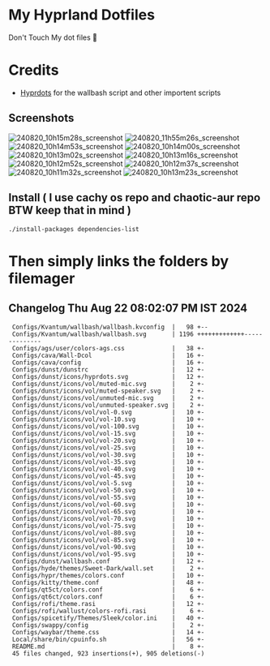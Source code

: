 # My Hyprland Dotfiles
  Don't Touch My dot files 🙂
 

# Credits
- [Hyprdots](https://github.com/prasanthrangan/hyprdots) for the wallbash script and other importent scripts

## Screenshots
![240820_10h15m28s_screenshot](https://github.com/user-attachments/assets/8aaad8cb-e78d-4759-a6ea-915c0e37c3b5)
![240820_11h55m26s_screenshot](https://github.com/user-attachments/assets/ae43e6e7-add8-498c-b259-99ba6df4f33b)
![240820_10h14m53s_screenshot](https://github.com/user-attachments/assets/a1a739b8-4838-4f06-98db-be918e2015af)
![240820_10h14m00s_screenshot](https://github.com/user-attachments/assets/5f267d64-b9d6-4261-8ef8-edfbc5ba6ec4)
![240820_10h13m02s_screenshot](https://github.com/user-attachments/assets/f5edfff4-af59-4760-b503-04198769a2ff)
![240820_10h13m16s_screenshot](https://github.com/user-attachments/assets/15880e4d-aacd-4680-9334-ea787826ddd7)
![240820_10h12m52s_screenshot](https://github.com/user-attachments/assets/21a78295-02d1-4c96-9a24-dcff256fe552)
![240820_10h12m37s_screenshot](https://github.com/user-attachments/assets/b9224ad0-5739-4cf5-ba1d-aea36b0a3b6a)
![240820_10h11m32s_screenshot](https://github.com/user-attachments/assets/53774a21-02a5-489a-bbb1-25ba0bdc697d)
![240820_10h13m23s_screenshot](https://github.com/user-attachments/assets/d07fb201-ba3b-4d7b-90a1-6f9f122a3e63)

## Install ( I use cachy os repo and chaotic-aur repo BTW keep that in mind )
``` ./install-packages dependencies-list ```

# Then simply links the folders by filemager
 
## Changelog Thu Aug 22 08:02:07 PM IST 2024
```
 Configs/Kvantum/wallbash/wallbash.kvconfig  |   98 +--
 Configs/Kvantum/wallbash/wallbash.svg       | 1196 +++++++++++++--------------
 Configs/ags/user/colors-ags.css             |   38 +-
 Configs/cava/Wall-Dcol                      |   16 +-
 Configs/cava/config                         |   16 +-
 Configs/dunst/dunstrc                       |   12 +-
 Configs/dunst/icons/hyprdots.svg            |   12 +-
 Configs/dunst/icons/vol/muted-mic.svg       |    2 +-
 Configs/dunst/icons/vol/muted-speaker.svg   |    2 +-
 Configs/dunst/icons/vol/unmuted-mic.svg     |    2 +-
 Configs/dunst/icons/vol/unmuted-speaker.svg |    2 +-
 Configs/dunst/icons/vol/vol-0.svg           |   10 +-
 Configs/dunst/icons/vol/vol-10.svg          |   10 +-
 Configs/dunst/icons/vol/vol-100.svg         |   10 +-
 Configs/dunst/icons/vol/vol-15.svg          |   10 +-
 Configs/dunst/icons/vol/vol-20.svg          |   10 +-
 Configs/dunst/icons/vol/vol-25.svg          |   10 +-
 Configs/dunst/icons/vol/vol-30.svg          |   10 +-
 Configs/dunst/icons/vol/vol-35.svg          |   10 +-
 Configs/dunst/icons/vol/vol-40.svg          |   10 +-
 Configs/dunst/icons/vol/vol-45.svg          |   10 +-
 Configs/dunst/icons/vol/vol-5.svg           |   10 +-
 Configs/dunst/icons/vol/vol-50.svg          |   10 +-
 Configs/dunst/icons/vol/vol-55.svg          |   10 +-
 Configs/dunst/icons/vol/vol-60.svg          |   10 +-
 Configs/dunst/icons/vol/vol-65.svg          |   10 +-
 Configs/dunst/icons/vol/vol-70.svg          |   10 +-
 Configs/dunst/icons/vol/vol-75.svg          |   10 +-
 Configs/dunst/icons/vol/vol-80.svg          |   10 +-
 Configs/dunst/icons/vol/vol-85.svg          |   10 +-
 Configs/dunst/icons/vol/vol-90.svg          |   10 +-
 Configs/dunst/icons/vol/vol-95.svg          |   10 +-
 Configs/dunst/wallbash.conf                 |   12 +-
 Configs/hyde/themes/Sweet-Dark/wall.set     |    2 +-
 Configs/hypr/themes/colors.conf             |   10 +-
 Configs/kitty/theme.conf                    |   48 +-
 Configs/qt5ct/colors.conf                   |    6 +-
 Configs/qt6ct/colors.conf                   |    6 +-
 Configs/rofi/theme.rasi                     |   12 +-
 Configs/rofi/wallust/colors-rofi.rasi       |    6 +-
 Configs/spicetify/Themes/Sleek/color.ini    |   40 +-
 Configs/swappy/config                       |    2 +-
 Configs/waybar/theme.css                    |   14 +-
 Local/share/bin/cpuinfo.sh                  |   56 +-
 README.md                                   |    8 +-
 45 files changed, 923 insertions(+), 905 deletions(-)
```
 
